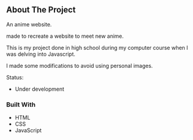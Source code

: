 ## About The Project

An anime website.


made to recreate a website to meet new anime. 

This is my project done in high school during my computer course when I was delving into Javascript.

I made some modifications to avoid using personal images.




Status:
* Under development

### Built With

* HTML
* CSS
* JavaScript

</br>
